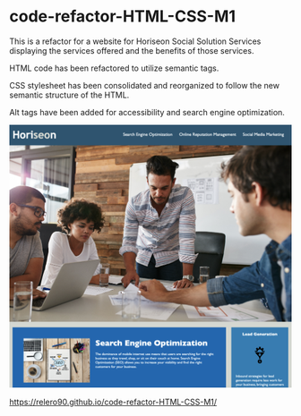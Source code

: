 # code-refactor-HTML-CSS-M1

This is a refactor for a website for Horiseon Social Solution Services displaying the services offered and the benefits of those services.

HTML code has been refactored to utilize semantic tags.

CSS stylesheet has been consolidated and reorganized to follow the new semantic structure of the HTML.

Alt tags have been added for accessibility and search engine optimization.

![A screenshot of the finished webpage](assets/images/finished-page-screenshot.png)

https://relero90.github.io/code-refactor-HTML-CSS-M1/
